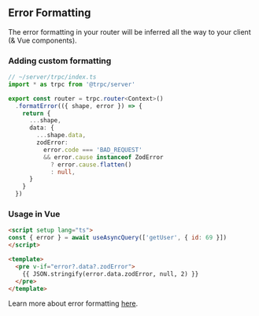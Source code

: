 ## Error Formatting

The error formatting in your router will be inferred all the way to your client (& Vue components).

### Adding custom formatting

```ts
// ~/server/trpc/index.ts
import * as trpc from '@trpc/server'

export const router = trpc.router<Context>()
  .formatError(({ shape, error }) => {
    return {
      ...shape,
      data: {
        ...shape.data,
        zodError:
          error.code === 'BAD_REQUEST'
          && error.cause instanceof ZodError
            ? error.cause.flatten()
            : null,
      }
    }
  })
```

### Usage in Vue

```html
<script setup lang="ts">
const { error } = await useAsyncQuery(['getUser', { id: 69 }])
</script>

<template>
  <pre v-if="error?.data?.zodError">
    {{ JSON.stringify(error.data.zodError, null, 2) }}
  </pre>
</template>
```

Learn more about error formatting [here](https://trpc.io/docs/error-formatting).
